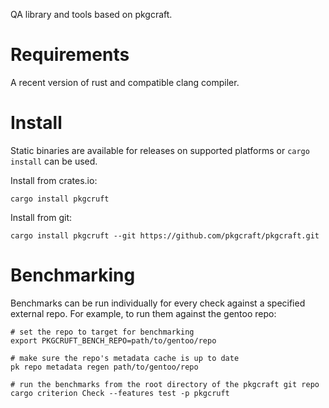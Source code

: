 QA library and tools based on pkgcraft.

# Requirements

A recent version of rust and compatible clang compiler.

# Install

Static binaries are available for releases on supported platforms or `cargo
install` can be used.

Install from crates.io:

    cargo install pkgcruft

Install from git:

    cargo install pkgcruft --git https://github.com/pkgcraft/pkgcraft.git

# Benchmarking

Benchmarks can be run individually for every check against a specified external
repo. For example, to run them against the gentoo repo:

    # set the repo to target for benchmarking
    export PKGCRUFT_BENCH_REPO=path/to/gentoo/repo

    # make sure the repo's metadata cache is up to date
    pk repo metadata regen path/to/gentoo/repo

    # run the benchmarks from the root directory of the pkgcraft git repo
    cargo criterion Check --features test -p pkgcruft
